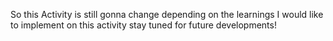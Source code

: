 So this Activity is still gonna change depending on the learnings I would like to implement on this activity stay tuned for future developments!
